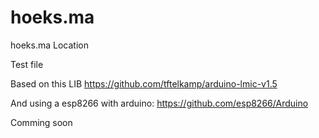 # hoeks.ma
hoeks.ma Location

Test file

Based on this LIB
https://github.com/tftelkamp/arduino-lmic-v1.5

And using a esp8266 with arduino:
https://github.com/esp8266/Arduino

Comming soon
